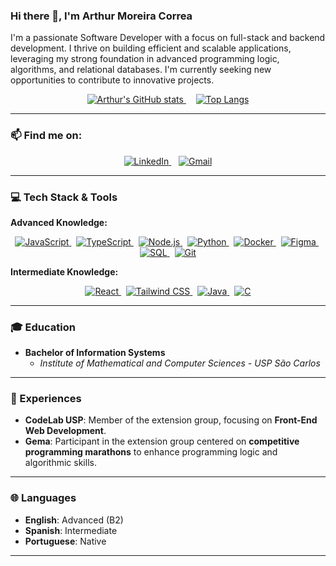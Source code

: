### Hi there 👋, I'm Arthur Moreira Correa

I'm a passionate Software Developer with a focus on full-stack and backend development. I thrive on building efficient and scalable applications, leveraging my strong foundation in advanced programming logic, algorithms, and relational databases. I'm currently seeking new opportunities to contribute to innovative projects.

<p align="center">
  <a href="https://github.com/moreira-arthur">
    <img src="https://github-readme-stats.vercel.app/api?username=moreira-arthur&show_icons=true&theme=dracula&hide_border=true&count_private=true&include_all_commits=true" alt="Arthur's GitHub stats" />
  </a>
  &nbsp;&nbsp;&nbsp; <a href="https://github.com/moreira-arthur">
    <img src="https://github-readme-stats.vercel.app/api/top-langs/?username=moreira-arthur&layout=compact&theme=dracula&hide_border=true" alt="Top Langs" />
  </a>
</p>

---

### 📫 Find me on:

<p align="center">
  <a href="https://www.linkedin.com/in/arthur-moreira-correa/" target="_blank">
    <img src="https://img.shields.io/badge/LinkedIn-0077B5?style=for-the-badge&logo=linkedin&logoColor=white" alt="LinkedIn">
  </a>
  &nbsp;&nbsp; <a href="mailto:arthurmoreirarp@gmail.com">
    <img src="https://img.shields.io/badge/Gmail-D14836?style=for-the-badge&logo=gmail&logoColor=white" alt="Gmail">
  </a>
</p>

---

### 💻 Tech Stack & Tools

**Advanced Knowledge:**

<p align="center">
  <a href="https://developer.mozilla.org/en-US/docs/Web/JavaScript" target="_blank" rel="noreferrer">
    <img src="https://img.shields.io/badge/JavaScript-F7DF1E?style=for-the-badge&logo=javascript&logoColor=black" alt="JavaScript">
  </a>&nbsp;
  <a href="https://www.typescriptlang.org/" target="_blank" rel="noreferrer">
    <img src="https://img.shields.io/badge/TypeScript-3178C6?style=for-the-badge&logo=typescript&logoColor=white" alt="TypeScript">
  </a>&nbsp;
  <a href="https://nodejs.org" target="_blank" rel="noreferrer">
    <img src="https://img.shields.io/badge/Node.js-339933?style=for-the-badge&logo=node.js&logoColor=white" alt="Node.js">
  </a>&nbsp;
  <a href="https://www.python.org" target="_blank" rel="noreferrer">
    <img src="https://img.shields.io/badge/Python-3776AB?style=for-the-badge&logo=python&logoColor=white" alt="Python">
  </a>&nbsp;
  <a href="https://www.docker.com/" target="_blank" rel="noreferrer">
    <img src="https://img.shields.io/badge/Docker-2496ED?style=for-the-badge&logo=docker&logoColor=white" alt="Docker">
  </a>&nbsp;
  <a href="https://www.figma.com/" target="_blank" rel="noreferrer">
    <img src="https://img.shields.io/badge/Figma-F24E1E?style=for-the-badge&logo=figma&logoColor=white" alt="Figma">
  </a>&nbsp;
  <a href="https://www.postgresql.org" target="_blank" rel="noreferrer">
    <img src="https://img.shields.io/badge/SQL-025E8C?style=for-the-badge&logo=postgresql&logoColor=white" alt="SQL">
  </a>&nbsp;
  <a href="https://git-scm.com/" target="_blank" rel="noreferrer">
    <img src="https://img.shields.io/badge/Git-F05032?style=for-the-badge&logo=git&logoColor=white" alt="Git">
  </a>
</p>

**Intermediate Knowledge:**

<p align="center">
  <a href="https://reactjs.org/" target="_blank" rel="noreferrer">
    <img src="https://img.shields.io/badge/React-61DAFB?style=for-the-badge&logo=react&logoColor=black" alt="React">
  </a>&nbsp;
  <a href="https://tailwindcss.com/" target="_blank" rel="noreferrer">
    <img src="https://img.shields.io/badge/Tailwind_CSS-38B2AC?style=for-the-badge&logo=tailwind-css&logoColor=white" alt="Tailwind CSS">
  </a>&nbsp;
  <a href="https://www.java.com" target="_blank" rel="noreferrer">
    <img src="https://img.shields.io/badge/Java-ED8B00?style=for-the-badge&logo=openjdk&logoColor=white" alt="Java">
  </a>&nbsp;
  <a href="https://www.cprogramming.com/" target="_blank" rel="noreferrer">
    <img src="https://img.shields.io/badge/C-00599C?style=for-the-badge&logo=c&logoColor=white" alt="C">
  </a>
</p>

---

### 🎓 Education

-   **Bachelor of Information Systems**
    -   *Institute of Mathematical and Computer Sciences - USP São Carlos*

---

### 🚀 Experiences

-   **CodeLab USP**: Member of the extension group, focusing on **Front-End Web Development**.
-   **Gema**: Participant in the extension group centered on **competitive programming marathons** to enhance programming logic and algorithmic skills.

---

### 🌐 Languages

-   **English**: Advanced (B2)
-   **Spanish**: Intermediate
-   **Portuguese**: Native

---
